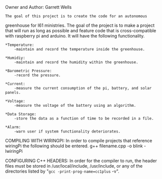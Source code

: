 Owner and Author: Garrett Wells

	The goal of this project is to create the code for an autonomous 
greenhouse for I61 ministries. The goal of the project is to make a project 
that will run as long as possible and feature code that is cross-compatible
with raspberry pi and arduino. It will have the following functionality.
	
	*Temperature:
		-maintain and record the temperature inside the greenhouse.

	*Humidiy:
		-maintain and record the humidity within the greenhouse.

	*Barometric Pressure:
		-record the pressure.

	*Current:
		-measure the current consumption of the pi, battery, and solar
	panels.
	
	*Voltage:
		-measure the voltage of the battery using an algorithm.

	*Data Storage:
		-store the data as a function of time to be recorded in a file.

	*Alarm:
		-warn user if system functionality deteriorates.


COMPILING WITH WIRINGPI:
	In order to compile projects that reference wiringPi the following 
should be entered.
		g++ filename.cpp -o blink -lwiringPi

CONFIGURING C++ HEADERS:
	In order for the compiler to run, the header files must be stored in /usr/local/include,
/usr/include, or any of the directories listed by "`gcc -print-prog-name=cc1plus` -v".

